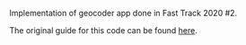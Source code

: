Implementation of geocoder app done in Fast Track 2020 #2.

The original guide for this code can be found [here](https://github.com/CoderAcademy-MEL/geocoder-app/blob/master/README.md).